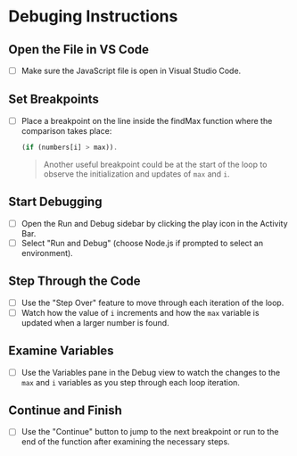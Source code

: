 # Debuging Instructions

## Open the File in VS Code

- [ ] Make sure the JavaScript file is open in Visual Studio Code.

## Set Breakpoints

- [ ] Place a breakpoint on the line inside the findMax function where the comparison takes place:

  ```javascript
  (if (numbers[i] > max)).
  ```

  > Another useful breakpoint could be at the start of the loop to observe the initialization and updates of `max` and `i`.

## Start Debugging

- [ ] Open the Run and Debug sidebar by clicking the play icon in the Activity Bar.
- [ ] Select "Run and Debug" (choose Node.js if prompted to select an environment).

## Step Through the Code

- [ ] Use the "Step Over" feature to move through each iteration of the loop.
- [ ] Watch how the value of `i` increments and how the `max` variable is updated when a larger number is found.

## Examine Variables

- [ ] Use the Variables pane in the Debug view to watch the changes to the `max` and `i` variables as you step through each loop iteration.

## Continue and Finish

- [ ] Use the "Continue" button to jump to the next breakpoint or run to the end of the function after examining the necessary steps.
